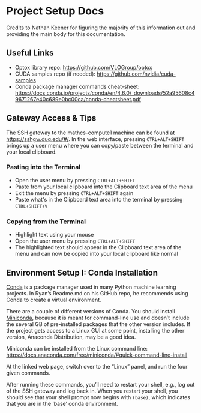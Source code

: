 # Project Setup Docs

Credits to Nathan Keener for figuring the majority of this information out and providing the main body for this
documentation.

## Useful Links

- Optox library repo: https://github.com/VLOGroup/optox
- CUDA samples repo (if needed): https://github.com/nvidia/cuda-samples
- Conda package manager commands cheat-sheet:
https://docs.conda.io/projects/conda/en/4.6.0/_downloads/52a95608c49671267e40c689e0bc00ca/conda-cheatsheet.pdf

## Gateway Access & Tips

The SSH gateway to the mathcs-compute1 machine can be found at https://sshgw.duq.edu/#/. In the web interface, pressing
`CTRL+ALT+SHIFT` brings up a user menu where you can copy/paste between the terminal and your local clipboard.

### Pasting into the Terminal

- Open the user menu by pressing `CTRL+ALT+SHIFT`
- Paste from your local clipboard into the Clipboard text area of the menu
- Exit the menu by pressing `CTRL+ALT+SHIFT` again
- Paste what's in the Clipboard text area into the terminal by pressing `CTRL+SHIFT+V`

### Copying from the Terminal

- Highlight text using your mouse
- Open the user menu by pressing `CTRL+ALT+SHIFT`
- The highlighted text should appear in the Clipboard text area of the menu and can now be copied into your local
  clipboard like normal

## Environment Setup I: Conda Installation

[Conda](https://docs.conda.io/en/latest/) is a package manager used in many Python machine learning projects.
In Ryan’s Readme.md on his GitHub repo, he recommends using Conda to create a virtual environment.

There are a couple of different versions of Conda.  You should install
[Miniconda](https://docs.anaconda.com/miniconda/), because it is meant for command-line use and doesn’t include the
several GB of pre-installed packages that the other version includes. If the project gets access to a Linux GUI at some
point, installing the other version, Anaconda Distribution, may be a good idea.

Miniconda can be installed from the Linux command line: 
https://docs.anaconda.com/free/miniconda/#quick-command-line-install 

At the linked web page, switch over to the “Linux” panel, and run the four given commands. 

After running these commands, you’ll need to restart your shell, e.g., log out of the SSH gateway and log back in.
When you restart your shell, you should see that your shell prompt now begins with `(base)`, which indicates that
you are in the ‘base’ conda environment.
